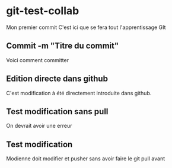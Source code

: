 # git-test-collab

Mon premier commit
C'est ici que se fera tout l'apprentissage GIt

## Commit -m "Titre du commit"
Voici comment committer

## Edition directe dans github 
C'est modification à été directement introduite dans github.


## Test modification sans pull
On devrait avoir une erreur 

## Test modification 
Modienne doit modifier et pusher sans avoir faire le git pull avant 

